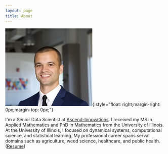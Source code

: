 ```yaml
---
layout: page
title: About
---
```


![LSTM](/images/Argen4.jpg){:style="float: right;margin-right: 0px;margin-top: 0px;"}

I'm a Senior Data Scientist at [Ascend-Innovations](http://ascend-innovations.com/).  I received my MS in Applied Mathematics and PhD in Mathematics from the University of Illinois. At the University of Illinois, I focused on dynamical systems, computational science, and statistical learning.  My professional career spans serval domains such as agriculture, weed science, healthcare, and public health. ([Resume](https://amw9905.github.io/Resume/Resume.pdf))
